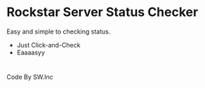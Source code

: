 # Rockstar Server Status Checker
Easy and simple to checking status.
- Just Click-and-Check
- Eaaaasyy


#
Code By SW.Inc